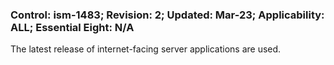 ### Control: ism-1483; Revision: 2; Updated: Mar-23; Applicability: ALL; Essential Eight: N/A
<p>The latest release of internet-facing server applications are used.</p>